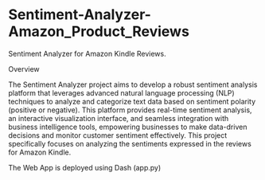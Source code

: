 # Sentiment-Analyzer-Amazon_Product_Reviews
Sentiment Analyzer for Amazon Kindle Reviews.

Overview

The Sentiment Analyzer project aims to develop a robust sentiment analysis platform that leverages advanced natural language processing (NLP) techniques to analyze and categorize text data based on sentiment polarity (positive or negative). This platform provides real-time sentiment analysis, an interactive visualization interface, and seamless integration with business intelligence tools, empowering businesses to make data-driven decisions and monitor customer sentiment effectively. This project specifically focuses on analyzing the sentiments expressed in the reviews for Amazon Kindle.

The Web App is deployed using Dash (app.py)

